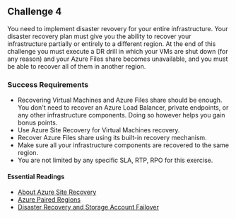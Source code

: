 ## Challenge 4
You need to implement disaster revovery for your entire infrastructure. Your disaster recovery plan must give you the ability to recover your infrastructure partially or entirely to a different region. At the end of this challenge you must execute a DR drill in which your VMs are shut down (for any reason) and your Azure Files share becomes unavailable, and you must be able to recover all of them in another region.

### Success Requirements
- Recovering Virtual Machines and Azure Files share should be enough. You don't need to recover an Azure Load Balancer, private endpoints, or any other infrastructure components. Doing so however helps you gain bonus points.
- Use Azure Site Recovery for Virtual Machines recovery.
- Recover Azure Files share using its built-in recovery mechanism.
- Make sure all your infrastructure components are recovered to the same region.
- You are not limited by any specific SLA, RTP, RPO for this exercise. 

#### Essential Readings
- [About Azure Site Recovery](https://docs.microsoft.com/en-us/azure/site-recovery/site-recovery-overview)
- [Azure Paired Regions](https://docs.microsoft.com/en-us/azure/best-practices-availability-paired-regions)
- [Disaster Recovery and Storage Account Failover](https://docs.microsoft.com/en-us/azure/storage/common/storage-disaster-recovery-guidance)